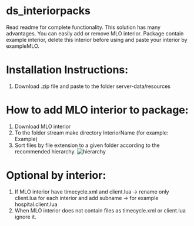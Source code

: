# ds_interiorpacks

Read readme for complete functionality. This solution has many advantages. You can easily add or remove MLO interior. Package contain example interior, delete this interior before using and paste your interior by exampleMLO.

# Installation Instructions:
1. Download .zip file and paste to the folder server-data/resources

# How to add MLO interior to package:
1. Download MLO interior
2. To the folder stream make directory InteriorName (for example: Example)
3. Sort files by file extension to a given folder according to the recommended hierarchy.
![hierarchy](https://user-images.githubusercontent.com/40635601/81935887-9ce2fd00-95f1-11ea-85ff-690f46b32fd3.png)

# Optional by interior:
1. If MLO interior have timecycle.xml and client.lua -> rename only client.lua for each interior and add subname -> for example hospital.client.lua
2. When MLO interior does not contain files as timecycle.xml or client.lua ignore it.



